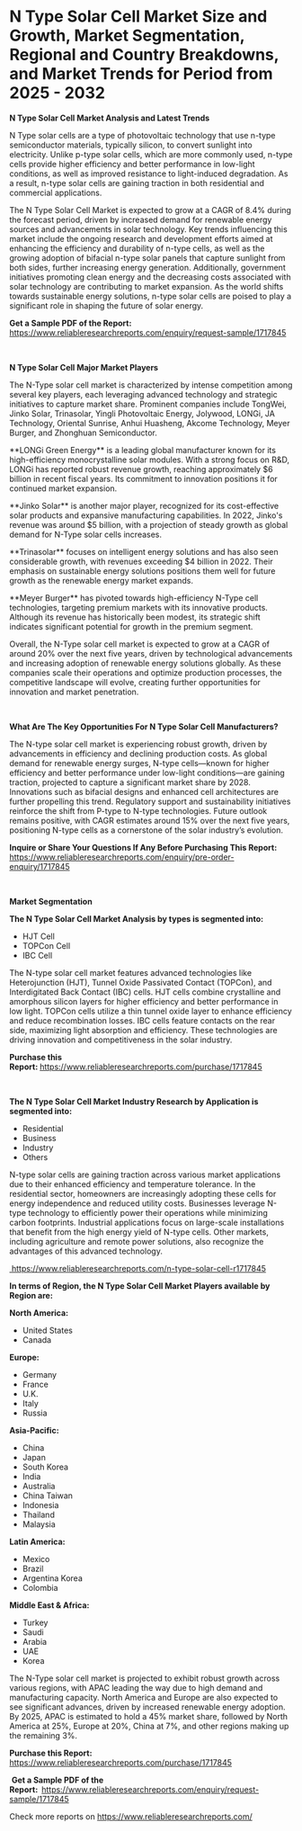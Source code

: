 <p><h1>N Type Solar Cell Market Size and Growth, Market Segmentation, Regional and Country Breakdowns, and Market Trends for Period from 2025 -  2032</h1></p><p><strong>N Type Solar Cell Market Analysis and Latest Trends</strong></p>
<p><p>N Type solar cells are a type of photovoltaic technology that use n-type semiconductor materials, typically silicon, to convert sunlight into electricity. Unlike p-type solar cells, which are more commonly used, n-type cells provide higher efficiency and better performance in low-light conditions, as well as improved resistance to light-induced degradation. As a result, n-type solar cells are gaining traction in both residential and commercial applications.</p><p>The N Type Solar Cell Market is expected to grow at a CAGR of 8.4% during the forecast period, driven by increased demand for renewable energy sources and advancements in solar technology. Key trends influencing this market include the ongoing research and development efforts aimed at enhancing the efficiency and durability of n-type cells, as well as the growing adoption of bifacial n-type solar panels that capture sunlight from both sides, further increasing energy generation. Additionally, government initiatives promoting clean energy and the decreasing costs associated with solar technology are contributing to market expansion. As the world shifts towards sustainable energy solutions, n-type solar cells are poised to play a significant role in shaping the future of solar energy.</p></p>
<p><strong>Get a Sample PDF of the Report:&nbsp;</strong> <a href="https://www.reliableresearchreports.com/enquiry/request-sample/1717845?utm_campaign=2487&utm_medium=2&utm_source=Github&utm_content=ia&utm_term=06042025&utm_id=n-type-solar-cell">https://www.reliableresearchreports.com/enquiry/request-sample/1717845</a></p>
<p>&nbsp;</p>
<p><strong>N Type Solar Cell Major Market Players</strong></p>
<p><p>The N-Type solar cell market is characterized by intense competition among several key players, each leveraging advanced technology and strategic initiatives to capture market share. Prominent companies include TongWei, Jinko Solar, Trinasolar, Yingli Photovoltaic Energy, Jolywood, LONGi, JA Technology, Oriental Sunrise, Anhui Huasheng, Akcome Technology, Meyer Burger, and Zhonghuan Semiconductor.</p><p>**LONGi Green Energy** is a leading global manufacturer known for its high-efficiency monocrystalline solar modules. With a strong focus on R&D, LONGi has reported robust revenue growth, reaching approximately $6 billion in recent fiscal years. Its commitment to innovation positions it for continued market expansion.</p><p>**Jinko Solar** is another major player, recognized for its cost-effective solar products and expansive manufacturing capabilities. In 2022, Jinko's revenue was around $5 billion, with a projection of steady growth as global demand for N-Type solar cells increases.</p><p>**Trinasolar** focuses on intelligent energy solutions and has also seen considerable growth, with revenues exceeding $4 billion in 2022. Their emphasis on sustainable energy solutions positions them well for future growth as the renewable energy market expands.</p><p>**Meyer Burger** has pivoted towards high-efficiency N-Type cell technologies, targeting premium markets with its innovative products. Although its revenue has historically been modest, its strategic shift indicates significant potential for growth in the premium segment.</p><p>Overall, the N-Type solar cell market is expected to grow at a CAGR of around 20% over the next five years, driven by technological advancements and increasing adoption of renewable energy solutions globally. As these companies scale their operations and optimize production processes, the competitive landscape will evolve, creating further opportunities for innovation and market penetration.</p></p>
<p>&nbsp;</p>
<p><strong>What Are The Key Opportunities For N Type Solar Cell Manufacturers?</strong></p>
<p><p>The N-type solar cell market is experiencing robust growth, driven by advancements in efficiency and declining production costs. As global demand for renewable energy surges, N-type cells—known for higher efficiency and better performance under low-light conditions—are gaining traction, projected to capture a significant market share by 2028. Innovations such as bifacial designs and enhanced cell architectures are further propelling this trend. Regulatory support and sustainability initiatives reinforce the shift from P-type to N-type technologies. Future outlook remains positive, with CAGR estimates around 15% over the next five years, positioning N-type cells as a cornerstone of the solar industry’s evolution.</p></p>
<p><strong>Inquire or Share Your Questions If Any Before Purchasing This Report:</strong> <a href="https://www.reliableresearchreports.com/enquiry/pre-order-enquiry/1717845?utm_campaign=2487&utm_medium=2&utm_source=Github&utm_content=ia&utm_term=06042025&utm_id=n-type-solar-cell">https://www.reliableresearchreports.com/enquiry/pre-order-enquiry/1717845</a></p>
<p>&nbsp;</p>
<p><strong>Market Segmentation</strong></p>
<p><strong>The N Type Solar Cell Market Analysis by types is segmented into:</strong></p>
<p><ul><li>HJT Cell</li><li>TOPCon Cell</li><li>IBC Cell</li></ul></p>
<p><p>The N-type solar cell market features advanced technologies like Heterojunction (HJT), Tunnel Oxide Passivated Contact (TOPCon), and Interdigitated Back Contact (IBC) cells. HJT cells combine crystalline and amorphous silicon layers for higher efficiency and better performance in low light. TOPCon cells utilize a thin tunnel oxide layer to enhance efficiency and reduce recombination losses. IBC cells feature contacts on the rear side, maximizing light absorption and efficiency. These technologies are driving innovation and competitiveness in the solar industry.</p></p>
<p><strong>Purchase this Report:&nbsp;</strong><a href="https://www.reliableresearchreports.com/purchase/1717845?utm_campaign=2487&utm_medium=2&utm_source=Github&utm_content=ia&utm_term=06042025&utm_id=n-type-solar-cell">https://www.reliableresearchreports.com/purchase/1717845</a></p>
<p>&nbsp;</p>
<p><strong>The N Type Solar Cell Market Industry Research by Application is segmented into:</strong></p>
<p><ul><li>Residential</li><li>Business</li><li>Industry</li><li>Others</li></ul></p>
<p><p>N-type solar cells are gaining traction across various market applications due to their enhanced efficiency and temperature tolerance. In the residential sector, homeowners are increasingly adopting these cells for energy independence and reduced utility costs. Businesses leverage N-type technology to efficiently power their operations while minimizing carbon footprints. Industrial applications focus on large-scale installations that benefit from the high energy yield of N-type cells. Other markets, including agriculture and remote power solutions, also recognize the advantages of this advanced technology.</p></p>
<p><a href="https://www.reliableresearchreports.com/n-type-solar-cell-r1717845?utm_campaign=2487&utm_medium=2&utm_source=Github&utm_content=ia&utm_term=06042025&utm_id=n-type-solar-cell">&nbsp;https://www.reliableresearchreports.com/n-type-solar-cell-r1717845</a></p>
<p><strong>In terms of Region, the N Type Solar Cell Market Players available by Region are:</strong></p>
<p>
    <p> <strong> North America: </strong>
        <ul>
            <li>United States</li>
            <li>Canada</li>
        </ul>
        </p> 
    <p> <strong> Europe: </strong>
        <ul>
            <li>Germany</li>
            <li>France</li>
            <li>U.K.</li>
            <li>Italy</li>
            <li>Russia</li>
        </ul>
        </p> 
    <p> <strong> Asia-Pacific: </strong>
        <ul>
            <li>China</li>
            <li>Japan</li>
            <li>South Korea</li>
            <li>India</li>
            <li>Australia</li>
            <li>China Taiwan</li>
            <li>Indonesia</li>
            <li>Thailand</li>
            <li>Malaysia</li>
        </ul>
        </p> 
    <p> <strong> Latin America: </strong>
        <ul>
            <li>Mexico</li>
            <li>Brazil</li>
            <li>Argentina Korea</li>
            <li>Colombia</li>
        </ul>
        </p> 
    <p> <strong> Middle East & Africa: </strong>
        <ul>
            <li>Turkey</li>
            <li>Saudi</li>
            <li>Arabia</li>
            <li>UAE</li>
            <li>Korea</li>
        </ul>
    </p>
    </p>
<p><p>The N-Type solar cell market is projected to exhibit robust growth across various regions, with APAC leading the way due to high demand and manufacturing capacity. North America and Europe are also expected to see significant advances, driven by increased renewable energy adoption. By 2025, APAC is estimated to hold a 45% market share, followed by North America at 25%, Europe at 20%, China at 7%, and other regions making up the remaining 3%.</p></p>
<p><strong>Purchase this Report: </strong><a href="https://www.reliableresearchreports.com/purchase/1717845?utm_campaign=2487&utm_medium=2&utm_source=Github&utm_content=ia&utm_term=06042025&utm_id=n-type-solar-cell">https://www.reliableresearchreports.com/purchase/1717845</a></p>
<p>&nbsp;<strong>Get a Sample PDF of the Report:&nbsp;&nbsp;</strong><a href="https://www.reliableresearchreports.com/enquiry/request-sample/1717845?utm_campaign=2487&utm_medium=2&utm_source=Github&utm_content=ia&utm_term=06042025&utm_id=n-type-solar-cell">https://www.reliableresearchreports.com/enquiry/request-sample/1717845</a></p>
<p><strong></strong></p>
<p>Check more reports on <a href="https://www.reliableresearchreports.com/?utm_campaign=2487&utm_medium=2&utm_source=Github&utm_content=ia&utm_term=06042025&utm_id=n-type-solar-cell">https://www.reliableresearchreports.com/</a></p>